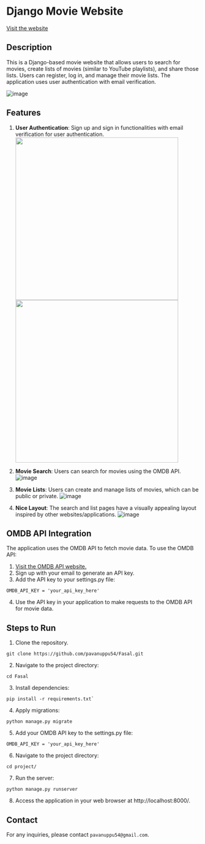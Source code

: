 # Django Movie Website 
[Visit the website](http://pavanuppu.pythonanywhere.com/)

## Description

This is a Django-based movie website that allows users to search for movies, create lists of movies (similar to YouTube playlists), and share those lists. Users can register, log in, and manage their movie lists. The application uses user authentication with email verification.


![image](https://github.com/pavanuppu54/Fasal/assets/110449636/78fafce7-98b6-47bf-af36-3c08dc2d200a)

## Features

1. **User Authentication**: Sign up and sign in functionalities with email verification for user authentication.
<img src="https://github.com/pavanuppu54/Fasal/assets/110449636/35f7143f-cc16-4f74-8c26-6906104f2205" width="425"/> <img src="https://github.com/pavanuppu54/Fasal/assets/110449636/4433931d-e6c1-4744-87a2-51d3f852ccc8" width="425"/> 


3. **Movie Search**: Users can search for movies using the OMDB API.
![image](https://github.com/pavanuppu54/Fasal/assets/110449636/2e3cb277-5db3-4702-8559-6f2b3db4c1f3)

4. **Movie Lists**: Users can create and manage lists of movies, which can be public or private.
 ![image](https://github.com/pavanuppu54/Fasal/assets/110449636/7007e607-67cb-4328-9f65-f9d7783f0ade)

5. **Nice Layout**: The search and list pages have a visually appealing layout inspired by other websites/applications.
![image](https://github.com/pavanuppu54/Fasal/assets/110449636/60aff4f4-57d0-4c26-894a-a3d882d573ea)

## OMDB API Integration
The application uses the OMDB API to fetch movie data. To use the OMDB API:

1. [Visit the OMDB API website.](http://www.omdbapi.com/)
2. Sign up with your email to generate an API key.
3. Add the API key to your settings.py file:
```
OMDB_API_KEY = 'your_api_key_here'
```
4. Use the API key in your application to make requests to the OMDB API for movie data.


## Steps to Run


1. Clone the repository.
```
git clone https://github.com/pavanuppu54/Fasal.git
```
2. Navigate to the project directory:
```
cd Fasal
```
3. Install dependencies:
```
pip install -r requirements.txt`
```
4. Apply migrations:
```
python manage.py migrate
```
5. Add your OMDB API key to the settings.py file:
```
OMDB_API_KEY = 'your_api_key_here'
```
6. Navigate to the project directory:
```
cd project/
```
7. Run the server:
```
python manage.py runserver
```
8. Access the application in your web browser at http://localhost:8000/.


## Contact
For any inquiries, please contact `pavanuppu54@gmail.com`.


